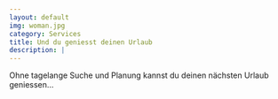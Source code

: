 ```yaml
---
layout: default
img: woman.jpg
category: Services
title: Und du geniesst deinen Urlaub
description: |
---
```


Ohne tagelange Suche und Planung kannst du deinen nächsten Urlaub geniessen... <i style="color: #526FFF" class="fa fa-plane fa-2x" aria-hidden="true"></i>